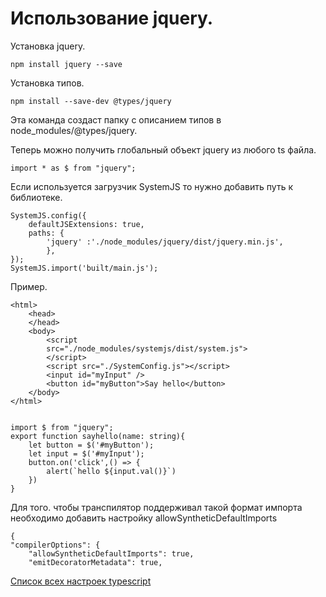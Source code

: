 # Использование jquery.

Установка jquery.

    npm install jquery --save

Установка типов.

    npm install --save-dev @types/jquery
    
Эта команда создаст папку с описанием типов в node_modules/@types/jquery.

Теперь можно получить глобальный объект jquery из любого ts файла.

    import * as $ from "jquery";

Если используется загрузчик SystemJS то нужно добавить путь к библиотеке.

    SystemJS.config({
        defaultJSExtensions: true,
        paths: {
            'jquery' :'./node_modules/jquery/dist/jquery.min.js',
            },
    });
    SystemJS.import('built/main.js');
    
Пример.

    <html>
        <head>
        </head>
        <body>
            <script
            src="./node_modules/systemjs/dist/system.js">
            </script>
            <script src="./SystemConfig.js"></script>
            <input id="myInput" />
            <button id="myButton">Say hello</button>
        </body>
    </html>
    
    
    import $ from "jquery";
    export function sayhello(name: string){
        let button = $('#myButton');
        let input = $('#myInput');
        button.on('click',() => {
            alert(`hello ${input.val()}`)
        })
    }
        
Для того. чтобы транспилятор поддерживал такой формат импорта необходимо добавить настройку allowSyntheticDefaultImports
      
        
    {
    "compilerOptions": {
        "allowSyntheticDefaultImports": true,
        "emitDecoratorMetadata": true,        
        

[Список всех настроек typescript](https://www.typescriptlang.org/docs/handbook/compiler-options.html)




        
        
